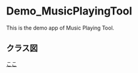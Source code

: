 # Demo_MusicPlayingTool
This is the demo app of Music Playing Tool.

## クラス図
[ここ](https://drive.google.com/file/d/1FvlYehykr9ESHRolokJy5wwcPkH1yz8M/view?usp=sharing)
